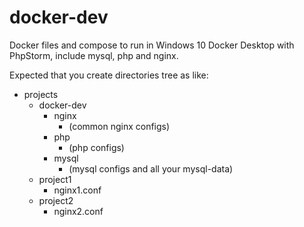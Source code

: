 # docker-dev
Docker files and compose to run in Windows 10 Docker Desktop with PhpStorm, include mysql, php and nginx.

Expected that you create directories tree as like:
 - projects
   - docker-dev
     - nginx
       - (common nginx configs)
     - php
       - (php configs)
     - mysql
       - (mysql configs and all your mysql-data)
   - project1
     - nginx1.conf
   - project2
     - nginx2.conf
